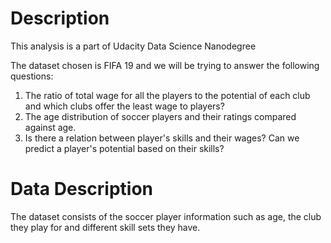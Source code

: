 # Description

 This analysis is a part of Udacity Data Science Nanodegree
 
 The dataset chosen is FIFA 19 and we will be trying to answer the following questions:
 
1) The ratio of total wage for all the players to the potential of each club and which clubs offer the least wage to players?
2) The age distribution of soccer players and their ratings compared against age.
3) Is there a relation between player's skills and their wages? Can we predict a player's potential based on their skills?


# Data Description

The dataset consists of the soccer player information such as age, the club they play for and different skill sets they have.
